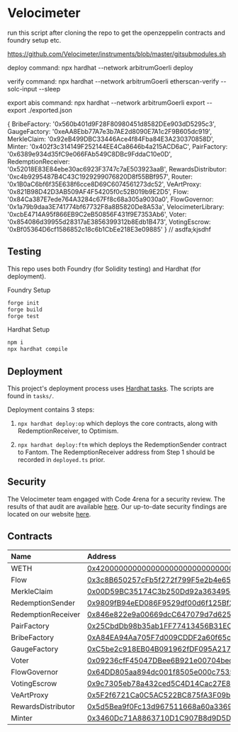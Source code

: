 # Velocimeter

run this script after cloning the repo to get the openzeppelin contracts and foundry setup etc.

https://github.com/Velocimeter/instruments/blob/master/gitsubmodules.sh

deploy command:
npx hardhat --network arbitrumGoerli deploy

verify command:
npx hardhat --network arbitrumGoerli etherscan-verify --solc-input --sleep

export abis command:
npx hardhat --network arbitrumGoerli export --export ./exported.json

{
  BribeFactory: '0x560b401d9F28F80980451d8582DEe903dD5295c3',
  GaugeFactory: '0xeAA8Ebb77A7e3b7AE2d8090E7A1c2F9B605dc919',
  MerkleClaim: '0x92eB499DBC33446Ace4f84Fba84E3A230370858D',
  Minter: '0x402f3c314149F252144EE4Ca8646b4a215ACD6aC',
  PairFactory: '0x6389e934d35fC9e066FAb549C8DBc9FddaC10e0D',
  RedemptionReceiver: '0x52018E83E84ebe30ac6923F3747c7aE503923aaB',
  RewardsDistributor: '0xc4b9295487B4C43C1929299076820D8f55BBf957',
  Router: '0x1B0aC6bf6f35E638f6cce8D69C6074561273dc52',
  VeArtProxy: '0x821B98D42D3AB509AF4F54205f0c52B019b9E2D5',
  Flow: '0x84Ca387E7ede764A3284c67Ff8c68a305a9030a0',
  FlowGovernor: '0x1a79b9daa3E741774bf67732F8a8B5820De8A53a',
  VelocimeterLibrary: '0xcbE4714A95f866EB9C2eB50856F431f9E7353Ab6',
  Voter: '0x854086d39955d28317aE3856399312b8Edb1B473',
  VotingEscrow: '0xBf05364D6cf1586852c18c6b1CbEe218E3e09885'
}
// asdfa;kjsdhf
## Testing

This repo uses both Foundry (for Solidity testing) and Hardhat (for deployment).

Foundry Setup

```ml
forge init
forge build
forge test
```

Hardhat Setup

```ml
npm i
npx hardhat compile
```

## Deployment

This project's deployment process uses [Hardhat tasks](https://hardhat.org/guides/create-task.html). The scripts are found in `tasks/`.

Deployment contains 3 steps:

1. `npx hardhat deploy:op` which deploys the core contracts, along with RedemptionReceiver, to Optimism.

2. `npx hardhat deploy:ftm` which deploys the RedemptionSender contract to Fantom. The RedemptionReceiver address from Step 1 should be recorded in `deployed.ts` prior.

## Security

The Velocimeter team engaged with Code 4rena for a security review. The results of that audit are available [here](https://code4rena.com/reports/2022-05-velodrome/). Our up-to-date security findings are located on our website [here](https://docs.velodrome.finance/security).

## Contracts

| Name               | Address                                                                                                                               |
| :----------------- | :------------------------------------------------------------------------------------------------------------------------------------ |
| WETH               | [0x4200000000000000000000000000000000000006](https://optimistic.etherscan.io/address/0x4200000000000000000000000000000000000006#code) |
| Flow               | [0x3c8B650257cFb5f272f799F5e2b4e65093a11a05](https://optimistic.etherscan.io/address/0x3c8B650257cFb5f272f799F5e2b4e65093a11a05#code) |
| MerkleClaim        | [0x00D59BC35174C3b250Dd92a363495d38C8777a49](https://optimistic.etherscan.io/address/0x00D59BC35174C3b250Dd92a363495d38C8777a49#code) |
| RedemptionSender   | [0x9809fB94eED086F9529df00d6f125Bf25Ee84A93](https://ftmscan.com/address/0x9809fB94eED086F9529df00d6f125Bf25Ee84A93#code)             |
| RedemptionReceiver | [0x846e822e9a00669dcC647079d7d625d2cd25A951](https://optimistic.etherscan.io/address/0x846e822e9a00669dcC647079d7d625d2cd25A951#code) |
| PairFactory        | [0x25CbdDb98b35ab1FF77413456B31EC81A6B6B746](https://optimistic.etherscan.io/address/0x25CbdDb98b35ab1FF77413456B31EC81A6B6B746#code) |
| BribeFactory       | [0xA84EA94Aa705F7d009CDDF2a60f65c0d446b748E](https://optimistic.etherscan.io/address/0xA84EA94Aa705F7d009CDDF2a60f65c0d446b748E#code) |
| GaugeFactory       | [0xC5be2c918EB04B091962fDF095A217A55CFA42C5](https://optimistic.etherscan.io/address/0xC5be2c918EB04B091962fDF095A217A55CFA42C5#code) |
| Voter              | [0x09236cfF45047DBee6B921e00704bed6D6B8Cf7e](https://optimistic.etherscan.io/address/0x09236cfF45047DBee6B921e00704bed6D6B8Cf7e#code) |
| FlowGovernor       | [0x64DD805aa894dc001f8505e000c7535179D96C9E](https://optimistic.etherscan.io/address/0x64DD805aa894dc001f8505e000c7535179D96C9E#code) |
| VotingEscrow       | [0x9c7305eb78a432ced5C4D14Cac27E8Ed569A2e26](https://optimistic.etherscan.io/address/0x9c7305eb78a432ced5C4D14Cac27E8Ed569A2e26#code) |
| VeArtProxy         | [0x5F2f6721Ca0C5AC522BC875fA3F09bF693dcFa1D](https://optimistic.etherscan.io/address/0x5F2f6721Ca0C5AC522BC875fA3F09bF693dcFa1D#code) |
| RewardsDistributor | [0x5d5Bea9f0Fc13d967511668a60a3369fD53F784F](https://optimistic.etherscan.io/address/0x5d5Bea9f0Fc13d967511668a60a3369fD53F784F#code) |
| Minter             | [0x3460Dc71A8863710D1C907B8d9D5DBC053a4102d](https://optimistic.etherscan.io/address/0x3460Dc71A8863710D1C907B8d9D5DBC053a4102d#code) |
